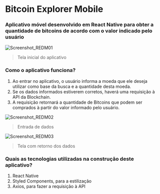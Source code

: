 # Bitcoin Explorer Mobile
### Aplicativo móvel desenvolvido em React Native para obter a quantidade de bitcoins de acordo com o valor indicado pelo usuário ###

![Screenshot_REDM01](https://user-images.githubusercontent.com/60238162/86490261-246d0280-bd3d-11ea-859a-b0f057721f89.png)
> Tela inicial do aplicativo

### Como o aplicativo funciona? ###
1) Ao entrar no aplicativo, o usuário informa a moeda que ele deseja utilizar como base da busca e a quantidade desta moeda. <br />
2) Se os dados informados estiverem corretos, haverá uma requisição à API da Blockchain. <br />
3) A requisição retornará a quantidade de Bitcoins que podem ser comprados à partir do valor informado pelo usuário. <br />

![Screenshot_REDM02](https://user-images.githubusercontent.com/60238162/86490322-6007cc80-bd3d-11ea-9220-4a547be7b121.png)
> Entrada de dados

![Screenshot_REDM03](https://user-images.githubusercontent.com/60238162/86490394-9cd3c380-bd3d-11ea-9f70-6308073bfb31.png)
> Tela com retorno dos dados


### Quais as tecnologias utilizadas na construção deste aplicativo? ###

1) React Native
2) Styled Components, para a estilização
3) Axios, para fazer a requisição à API
